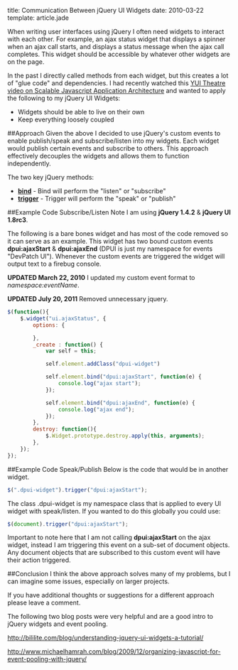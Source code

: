 title: Communication Between jQuery UI Widgets
date: 2010-03-22
template: article.jade

When writing user interfaces using jQuery I often need widgets to interact with each other. For example, an ajax status widget that displays a spinner when an ajax call starts, and displays a status message when the ajax call completes. This widget should be accessible by whatever other widgets are on the page.

In the past I directly called methods from each widget, but this creates a lot of "glue code" and dependencies.  I had recently watched this <a href="http://developer.yahoo.com/yui/theater/video.php?v=zakas-architecture">YUI Theatre video on Scalable Javascript Application Architecture</a> and wanted to apply the following to my jQuery UI Widgets:

<span class="more"></span>

* Widgets should be able to live on their own
* Keep everything loosely coupled


##Approach
Given the above I decided to use jQuery's custom events to enable publish/speak and subscribe/listen into my widgets. Each widget would publish certain events and subscribe to others. This approach effectively decouples the widgets and allows them to function independently.

The two key jQuery methods:

* <strong><a href="http://api.jquery.com/bind/">bind</a></strong> - Bind will perform the "listen" or "subscribe"
* <strong><a href="http://api.jquery.com/trigger/">trigger</a></strong> - Trigger will perform the "speak" or "publish"

##Example Code Subscribe/Listen
Note I am using <strong>jQuery 1.4.2</strong> & <strong>jQuery UI 1.8rc3</strong>.

The following is a bare bones widget and has most of the code removed so it can serve as an example. This widget has two bound custom events <strong>dpui:ajaxStart</strong> & <strong>dpui:ajaxEnd</strong> (DPUI is just my namespace for events "DevPatch UI"). Whenever the custom events are triggered the widget will output text to a firebug console.

<strong>UPDATED March 22, 2010</strong>
I updated my custom event format to <em>namespace:eventName</em>.

<strong>UPDATED July 20, 2011</strong>
Removed unnecessary jquery.

```javascript
$(function(){
    $.widget("ui.ajaxStatus", {
        options: {

        },
        _create : function() {
            var self = this;

            self.element.addClass("dpui-widget")

            self.element.bind("dpui:ajaxStart", function(e) {
                console.log("ajax start");
            });

            self.element.bind("dpui:ajaxEnd", function(e) {
                console.log("ajax end");
            });
        },
        destroy: function(){
            $.Widget.prototype.destroy.apply(this, arguments);
        },
    });
});
```

##Example Code Speak/Publish
Below is the code that would be in another widget.

```javascript
$(".dpui-widget").trigger("dpui:ajaxStart");
```

The class .dpui-widget is my namespace class that is applied to every UI widget with speak/listen. If you wanted to do this globally you could use:
```javascript
$(document).trigger("dpui:ajaxStart");
```

Important to note here that I am not calling <strong>dpui:ajaxStart</strong> on the ajax widget, instead I am triggering this event on a sub-set of document objects. Any document objects that are subscribed to this custom event will have their action triggered.


##Conclusion
I think the above approach solves many of my problems, but I can imagine some issues, especially on larger projects.

If you have additional thoughts or suggestions for a different approach please leave a comment.

The following two blog posts were very helpful and are a good intro to jQuery widgets and event pooling.

<a href="http://bililite.com/blog/understanding-jquery-ui-widgets-a-tutorial/">http://bililite.com/blog/understanding-jquery-ui-widgets-a-tutorial/</a>

<a href="http://www.michaelhamrah.com/blog/2009/12/organizing-javascript-for-event-pooling-with-jquery/">http://www.michaelhamrah.com/blog/2009/12/organizing-javascript-for-event-pooling-with-jquery/</a>


